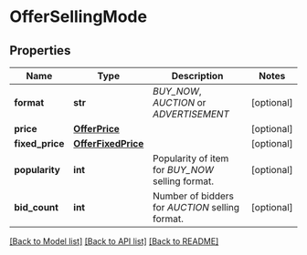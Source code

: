 # OfferSellingMode

## Properties
Name | Type | Description | Notes
------------ | ------------- | ------------- | -------------
**format** | **str** | *BUY_NOW*, *AUCTION* or *ADVERTISEMENT* | [optional] 
**price** | [**OfferPrice**](OfferPrice.md) |  | [optional] 
**fixed_price** | [**OfferFixedPrice**](OfferFixedPrice.md) |  | [optional] 
**popularity** | **int** | Popularity of item for *BUY_NOW* selling format. | [optional] 
**bid_count** | **int** | Number of bidders for *AUCTION* selling format. | [optional] 

[[Back to Model list]](../README.md#documentation-for-models) [[Back to API list]](../README.md#documentation-for-api-endpoints) [[Back to README]](../README.md)


